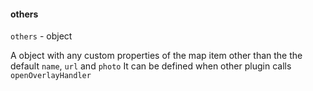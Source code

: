 #### others
`others` - object

A object with any custom properties of the map item other than the the default `name`, `url` and `photo` It can be defined when other plugin calls `openOverlayHandler`